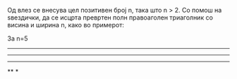 Од влез се внесува цел позитивен број n, така што n > 2. Со помош на ѕвездички, да се исцрта превртен полн правоаголен триаголник со висина и ширина n, како во примерот:

За n=5

*****
****
***
**
*

